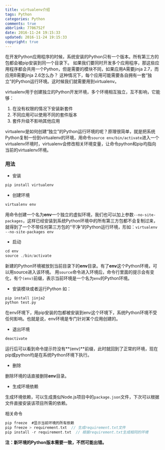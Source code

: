 ```yaml
---
title: virtualenv介绍
tags: Python
categories: Python
comments: true
abbrlink: 7706752f
date: 2016-11-24 19:15:33
updated: 2016-11-24 19:15:33
copyright: true
---
```


在开发Python应用程序的时候，系统安装的Python只有一个版本。所有第三方的包都会被pip安装到同一个目录下。
如果我们要同时开发多个应用程序，那这些应用程序都会共用一个Python，但是需要的模块不同，如果应用A需要jinja 2.7，而应用B需要jinja 2.6怎么办？
这种情况下，每个应用可能需要各自拥有一套“独立”的Python运行环境。这时候我们就需要用到virtualenv。

virtualenv用于创建独立的Python开发环境，多个环境相互独立，互不影响，它能够：
1. 在没有权限的情况下安装新套件
2. 不同应用可以使用不同的套件版本
3. 套件升级不影响其他应用

<!--more-->

virtualenv是如何创建“独立”的Python运行环境的呢？原理很简单，就是把系统Python复制一份到virtualenv的环境，用命令`source env/bin/activate`进入一个virtualenv环境时，virtualenv会修改相关环境变量，让命令python和pip均指向当前的virtualenv环境。

### 用法

 - 安装
 ```c
 pip install virtualenv
 ```

- 创建环境
```c
virtualenv env
```
用命令创建一个名为**env**一个独立的虚拟环境，我们也可以加上参数`--no-site-packages`，这样已经安装到系统Python环境中的所有第三方包都不会复制过来，就得到了一个不带任何第三方包的“干净”的Python运行环境，形如：`virtualenv --no-site-packages env`

- 启动 
```c
cd env
source ./bin/activate
```
新建的Python环境被放到当前目录下的**env**目录。有了**env**这个Python环境，可以用source进入该环境。
用`source`命令进入环境后，命令行里面的提示会有变化，有个`(env)`前缀，表示当前环境是一个名为`env`的Python环境。

- 安装模块或者运行Python
如：
```c 
pip install jinja2
python test.py
```
在env环境下，用pip安装的包都被安装到env这个环境下，系统Python环境不受任何影响。也就是说，env环境是专门针对某个应用创建的。

- 退出环境

```c 
deactivate
```
运行后可以看到命令提示符没有**(env)**前缀，此时就回到了正常的环境，现在pip或python均是在系统Python环境下执行。

- 删除

删除环境的话直接删除**env**目录。

- 生成环境依赖

生成环境依赖，可以生成类似Node.js项目中的`package.json`文件，下次可以根据文件直接安装该项目所需的依赖。

相关命令
```c
pip freeze  #显示当前环境的所有依赖
pip freeze > requirement.txt  // 生成requirement.txt文件
pip install -r requirement.txt  // 根据requirement.txt生成相同的环境
```

**注：新环境的Python版本需要一致，不然可能出错。**